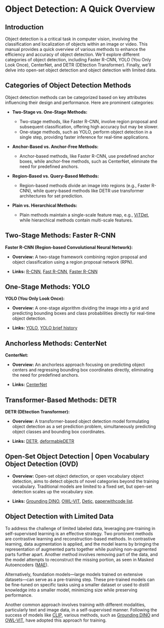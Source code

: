 # Object Detection: A Quick Overview

## Introduction

Object detection is a critical task in computer vision, involving the classification and localization of objects within an image or video. This manual provides a quick overview of various methods to enhance the efficiency and accuracy of object detection. We'll explore different categories of object detection, including Faster R-CNN, YOLO (You Only Look Once), CenterNet, and DETR (DEtection Transformer). Finally, we'll delve into open-set object detection and object detection with limited data.

## Categories of Object Detection Methods

Object detection methods can be categorized based on key attributes influencing their design and performance. Here are prominent categories:

- **Two-Stage vs. One-Stage Methods:**
  - Two-stage methods, like Faster R-CNN, involve region proposal and subsequent classification, offering high accuracy but may be slower.
  - One-stage methods, such as YOLO, perform object detection in a single step, providing faster inference for real-time applications.

- **Anchor-Based vs. Anchor-Free Methods:**
  - Anchor-based methods, like Faster R-CNN, use predefined anchor boxes, while anchor-free methods, such as CenterNet, eliminate the need for predefined anchors.

- **Region-Based vs. Query-Based Methods:**
  - Region-based methods divide an image into regions (e.g., Faster R-CNN), while query-based methods like DETR use transformer architectures for set prediction.

- **Plain vs. Hierarchical Methods:**
  - Plain methods maintain a single-scale feature map, e.g., [ViTDet](https://arxiv.org/abs/2203.16527), while hierarchical methods contain multi-scale features.

## Two-Stage Methods: Faster R-CNN

**Faster R-CNN (Region-based Convolutional Neural Network):**

- **Overview:** A two-stage framework combining region proposal and object classification using a region proposal network (RPN).
  
- **Links:** [R-CNN](https://arxiv.org/abs/1311.2524), [Fast R-CNN](https://arxiv.org/abs/1504.08083), [Faster R-CNN](https://arxiv.org/abs/1506.01497)

## One-Stage Methods: YOLO

**YOLO (You Only Look Once):**

- **Overview:** A one-stage algorithm dividing the image into a grid and predicting bounding boxes and class probabilities directly for real-time object detection.

- **Links:** [YOLO](https://arxiv.org/abs/1506.02640), [YOLO brief history](https://docs.ultralytics.com/#yolo-a-brief-history)

## Anchorless Methods: CenterNet

**CenterNet:**

- **Overview:** An anchorless approach focusing on predicting object centers and regressing bounding box coordinates directly, eliminating the need for predefined anchors.

- **Links:** [CenterNet](https://arxiv.org/abs/1904.07850)

## Transformer-Based Methods: DETR

**DETR (DEtection Transformer):**

- **Overview:** A transformer-based object detection model formulating object detection as a set prediction problem, simultaneously predicting object classes and bounding box coordinates.

- **Links:** [DETR](https://arxiv.org/abs/2005.12872), [deformableDETR](https://arxiv.org/abs/2010.04159)

## Open-Set Object Detection | Open Vocabulary Object Detection (OVD)

- **Overview:** Open-set object detection, or open vocabulary object detection, aims to detect objects of novel categories beyond the training vocabulary. Traditional models are limited to a fixed set, but open-set detection scales up the vocabulary size.

- **Links:** [Grounding DINO](https://arxiv.org/abs/2303.05499), [OWL-VIT](https://arxiv.org/abs/2205.06230v2), [Detic](https://arxiv.org/abs/2201.02605), [paperwithcode list](https://paperswithcode.com/task/open-vocabulary-object-detection).

## Object Detection with Limited Data

To address the challenge of limited labeled data, leveraging pre-training in self-supervised learning is an effective strategy. Two prominent methods are contrastive learning and reconstruction-based methods. In contrastive learning, data augmentation is applied, and the model learns by bringing the representation of augmented parts together while pushing non-augmented parts further apart. Another method involves removing part of the data, and the model attempts to reconstruct the missing portion, as seen in Masked Autoencoders ([MAE](https://arxiv.org/abs/2111.06377)).

Alternatively, foundation models—large models trained on extensive datasets—can serve as a pre-training step. These pre-trained models can be fine-tuned on specific tasks using a smaller dataset or used to distill knowledge into a smaller model, minimizing size while preserving performance.

Another common approach involves training with different modalities, particularly text and image data, in a self-supervised manner. Following the success of models like [CLIP](https://arxiv.org/abs/2103.00020), various methods, such as [Grounding DINO](https://arxiv.org/abs/2303.05499) and [OWL-VIT](https://arxiv.org/abs/2205.06230v2), have adopted this approach for training.
